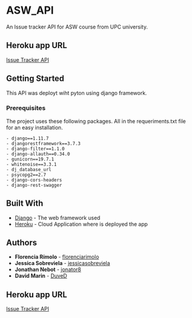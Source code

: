 # ASW_API

An Issue tracker API for ASW course from UPC university.

## Heroku app URL

[Issue Tracker API](https://asw-api.herokuapp.com/)

## Getting Started

This API was deployt wiht pyton using django framework.

### Prerequisites

The project uses these following packages. All in the requeriments.txt file for an easy installation.
```
- django==1.11.7
- djangorestframework==3.7.3
- django-filter==1.1.0
- django-allauth==0.34.0
- gunicorn==19.7.1
- whitenoise==3.3.1
- dj_database_url
- psycopg2==2.7
- django-cors-headers
- django-rest-swagger
```
## Built With

* [Django](https://www.djangoproject.com/) - The web framework used
* [Heroku](https://dashboard.heroku.com/) - Cloud Application where is deployed the app

## Authors

* **Florencia Rímolo** - [florenciarimolo](https://github.com/florenciarimolo)
* **Jessica Sobreviela** - [jessicasobreviela](https://github.com/jessicasobreviela)
* **Jonathan Nebot** - [jonator8](https://github.com/jonator8)
* **David Marin** - [DuveD](https://github.com/DuveD)

## Heroku app URL

[Issue Tracker API](https://asw-api.herokuapp.com/)



